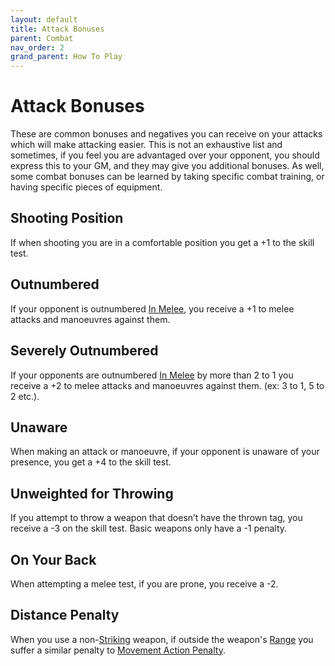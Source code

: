 ```yaml
---
layout: default
title: Attack Bonuses
parent: Combat
nav_order: 2
grand_parent: How To Play
---
```

# Attack Bonuses
These are common bonuses and negatives you can receive on your attacks which will make attacking easier. This is not an exhaustive list and sometimes, if you feel you are advantaged over your opponent, you should express this to your GM, and they may give you additional bonuses. As well, some combat bonuses can be learned by taking specific combat training, or having specific pieces of equipment.
## Shooting Position
If when shooting you are in a comfortable position you get a +1 to the skill test.
## Outnumbered
If your opponent is outnumbered [In Melee](Effects#In%20Melee), you receive a +1 to melee attacks and manoeuvres against them.
## Severely Outnumbered
If your opponents are outnumbered [In Melee](Effects#In%20Melee) by more than 2 to 1 you receive a +2 to melee attacks and manoeuvres against them. (ex: 3 to 1, 5 to 2 etc.).
## Unaware
When making an attack or manoeuvre, if your opponent is unaware of your presence, you get a +4 to the skill test.
## Unweighted for Throwing
If you attempt to throw a weapon that doesn’t have the thrown tag, you receive a -3 on the skill test. Basic weapons only have a -1 penalty.
## On Your Back
When attempting a melee test, if you are prone, you receive a -2.
## Distance Penalty
When you use a non-[Striking](Game/Core/Blocks/Striking) weapon, if outside the weapon's [Range](Game/Core/Weapons#Range) you suffer a similar penalty to [Movement Action Penalty](Movement#Movement%20Action%20Penalty).
